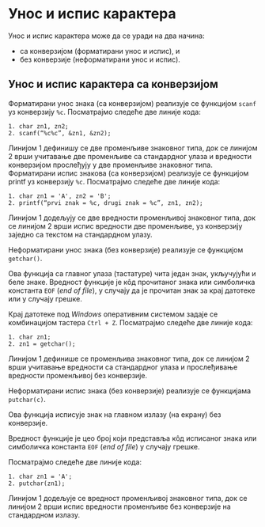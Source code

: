 # Унос и испис карактера

Унос и испис карактера може да се уради на два начина:

- са конверзијом (форматирани унос и испис), и
- без конверзије (неформатирани унос и испис).

## Унос и испис карактера са конверзијом

Форматирани унос знака (са конверзијом) реализује се функцијом `scanf` уз конверзију `%c`. Посматрајмо следеће две линије кода:

```text
1. char zn1, zn2; 
2. scanf(“%c%c”, &zn1, &zn2); 
```

Линијом 1 дефинишу се две променљиве знаковног типа, док се линијом 2 врши учитавање две променљиве са стандардног улаза и вредности конверзијом прослеђују у две променљиве знаковног типа.
Форматирани испис знакова (са конверзијом) реализује се функцијом printf уз конверзију `%c`. 
Посматрајмо следеће две линије кода:

```text
1. char zn1 = 'A', zn2 = 'B';
2. printf(“prvi znak = %c, drugi znak = %c”, zn1, zn2);
```

Линијом 1 додељују се две вредности променљивој знаковног типа, док се линијом 2 врши испис вредности две променљиве, уз конверзију заједно са текстом на стандардном улазу.

Неформатирани унос знака (без конверзије) реализује се функцијом `getchar()`.

Ова функција са главног улаза (тастатуре) чита један знак, укључујући и беле знаке. Вредност функције је кôд прочитаног знака или симболичка константа `EOF` (*end of file*), у случају да је прочитан знак за крај датотеке или у случају грешке.

Крај датотеке под *Windows* оперативним системом задаје се комбинацијом тастера `Ctrl + Z`.
Посматрајмо следеће две линије кода:

```text
1. char zn1;
2. zn1 = getchar();
```

Линијом 1 дефинише се променљива знаковног типа, док се линијом 2 врши учитавање вредности са стандардног улаза и прослеђивање вредности променљивој без конверзије.

Неформатирани испис знака (без конверзије) реализује се функцијама `putchar(c)`.

Ова функција исписује знак на главном излазу (на екрану) без конверзије.

Вредност функције је цео број који представља кôд исписаног знака или симболичка константа `EOF` (*end of file*) у случају грешке.

Посматрајмо следеће две линије кода:

```text
1. char zn1 = 'A';
2. putchar(zn1);
```

Линијом 1 додељује се вредност променљивој знаковног типа, док се линијом 2 врши испис вредности променљиве без конверзије на стандардном излазу. 
